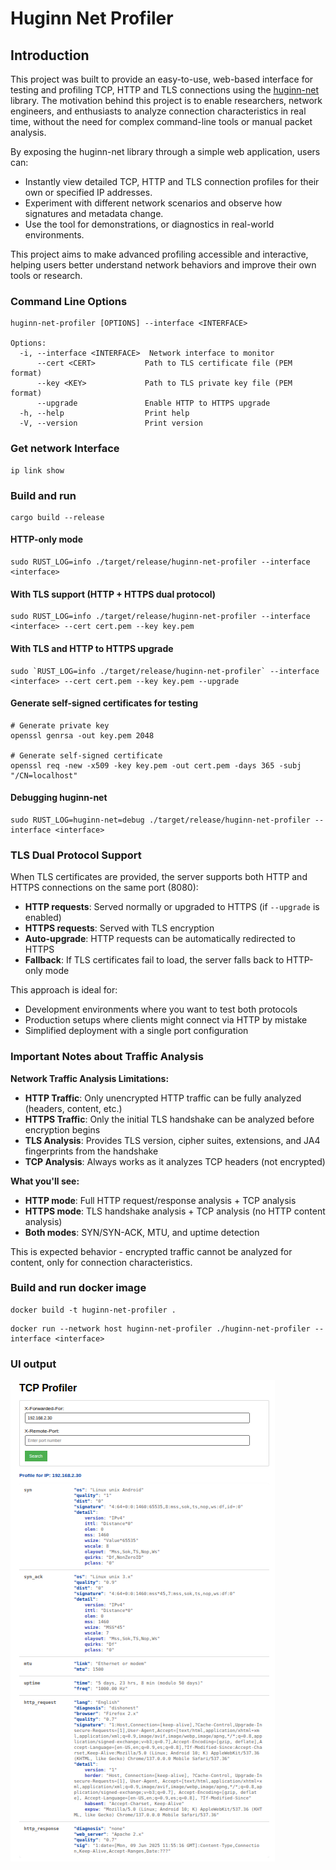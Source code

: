 # Huginn Net Profiler

## Introduction

This project was built to provide an easy-to-use, web-based interface for testing and profiling TCP, HTTP and TLS connections using the [huginn-net](https://github.com/biandratti/huginn-net) library. The motivation behind this project is to enable researchers, network engineers, and enthusiasts to analyze  connection characteristics in real time, without the need for complex command-line tools or manual packet analysis.

By exposing the huginn-net library through a simple web application, users can:
- Instantly view detailed TCP, HTTP and TLS connection profiles for their own or specified IP addresses.
- Experiment with different network scenarios and observe how signatures and metadata change.
- Use the tool for demonstrations, or diagnostics in real-world environments.

This project aims to make advanced profiling accessible and interactive, helping users better understand network behaviors and improve their own tools or research.

### Command Line Options

```
huginn-net-profiler [OPTIONS] --interface <INTERFACE>

Options:
  -i, --interface <INTERFACE>  Network interface to monitor
      --cert <CERT>           Path to TLS certificate file (PEM format)
      --key <KEY>             Path to TLS private key file (PEM format)  
      --upgrade               Enable HTTP to HTTPS upgrade
  -h, --help                  Print help
  -V, --version               Print version
```

###  Get network Interface
```
ip link show
```

### Build and run
```
cargo build --release
```

#### HTTP-only mode
```
sudo RUST_LOG=info ./target/release/huginn-net-profiler --interface <interface>
```

#### With TLS support (HTTP + HTTPS dual protocol)
```
sudo RUST_LOG=info ./target/release/huginn-net-profiler --interface <interface> --cert cert.pem --key key.pem
```

#### With TLS and HTTP to HTTPS upgrade
```
sudo `RUST_LOG=info ./target/release/huginn-net-profiler` --interface <interface> --cert cert.pem --key key.pem --upgrade
```

#### Generate self-signed certificates for testing
```
# Generate private key
openssl genrsa -out key.pem 2048

# Generate self-signed certificate
openssl req -new -x509 -key key.pem -out cert.pem -days 365 -subj "/CN=localhost"
```

#### Debugging huginn-net
```
sudo RUST_LOG=huginn-net=debug ./target/release/huginn-net-profiler --interface <interface>
```

### TLS Dual Protocol Support

When TLS certificates are provided, the server supports both HTTP and HTTPS connections on the same port (8080):

- **HTTP requests**: Served normally or upgraded to HTTPS (if `--upgrade` is enabled)
- **HTTPS requests**: Served with TLS encryption
- **Auto-upgrade**: HTTP requests can be automatically redirected to HTTPS
- **Fallback**: If TLS certificates fail to load, the server falls back to HTTP-only mode

This approach is ideal for:
- Development environments where you want to test both protocols
- Production setups where clients might connect via HTTP by mistake
- Simplified deployment with a single port configuration

### Important Notes about Traffic Analysis

**Network Traffic Analysis Limitations:**

- **HTTP Traffic**: Only unencrypted HTTP traffic can be fully analyzed (headers, content, etc.)
- **HTTPS Traffic**: Only the initial TLS handshake can be analyzed before encryption begins
- **TLS Analysis**: Provides TLS version, cipher suites, extensions, and JA4 fingerprints from the handshake
- **TCP Analysis**: Always works as it analyzes TCP headers (not encrypted)

**What you'll see:**
- **HTTP mode**: Full HTTP request/response analysis + TCP analysis
- **HTTPS mode**: TLS handshake analysis + TCP analysis (no HTTP content analysis)
- **Both modes**: SYN/SYN-ACK, MTU, and uptime detection

This is expected behavior - encrypted traffic cannot be analyzed for content, only for connection characteristics.


### Build and run docker image
```
docker build -t huginn-net-profiler .
```
```
docker run --network host huginn-net-profiler ./huginn-net-profiler --interface <interface>
```

### UI output
![img.png](example.png)
